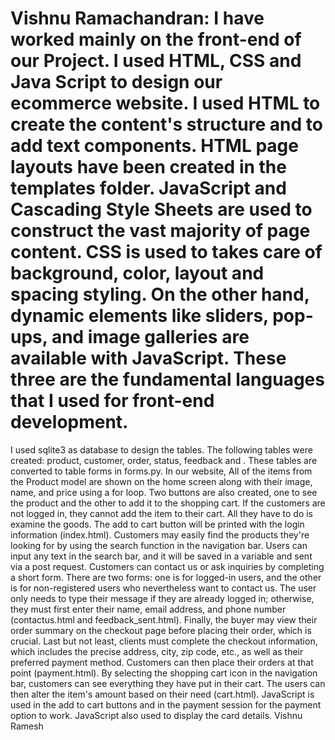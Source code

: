 # Vishnu Ramachandran: I have worked mainly on the front-end of our Project. I used HTML, CSS and Java Script to design our ecommerce website. I used HTML to create the content's structure and to add text components. HTML page layouts have been created in the templates folder. JavaScript and Cascading Style Sheets are used to construct the vast majority of page content. CSS is used to takes care of background, color, layout and spacing styling. On the other hand, dynamic elements like sliders, pop-ups, and image galleries are available with JavaScript. These three are the fundamental languages that I used for front-end development.
I used sqlite3 as database to design the tables. The following tables were created:  product, customer, order, status, feedback and . These tables are converted to table forms in forms.py.
In our website, All of the items from the Product model are shown on the home screen along with their image, name, and price using a for loop. Two buttons are also created, one to see the product and the other to add it to the shopping cart. If the customers are not logged in, they cannot add the item to their cart. All they have to do is examine the goods. The add to cart button will be printed with the login information (index.html).
Customers may easily find the products they're looking for by using the search function in the navigation bar. Users can input any text in the search bar, and it will be saved in a variable and sent via a post request.
Customers can contact us or ask inquiries by completing a short form. There are two forms: one is for logged-in users, and the other is for non-registered users who nevertheless want to contact us. The user only needs to type their message if they are already logged in; otherwise, they must first enter their name, email address, and phone number (contactus.html and feedback_sent.html).
Finally, the buyer may view their order summary on the checkout page before placing their order, which is crucial. Last but not least, clients must complete the checkout information, which includes the precise address, city, zip code, etc., as well as their preferred payment method. Customers can then place their orders at that point (payment.html).
By selecting the shopping cart icon in the navigation bar, customers can see everything they have put in their cart. The users can then alter the item's amount based on their need (cart.html).
JavaScript is used in the add to cart buttons and in the payment session for the payment option to work. JavaScript also used to display the card details.
Vishnu Ramesh
